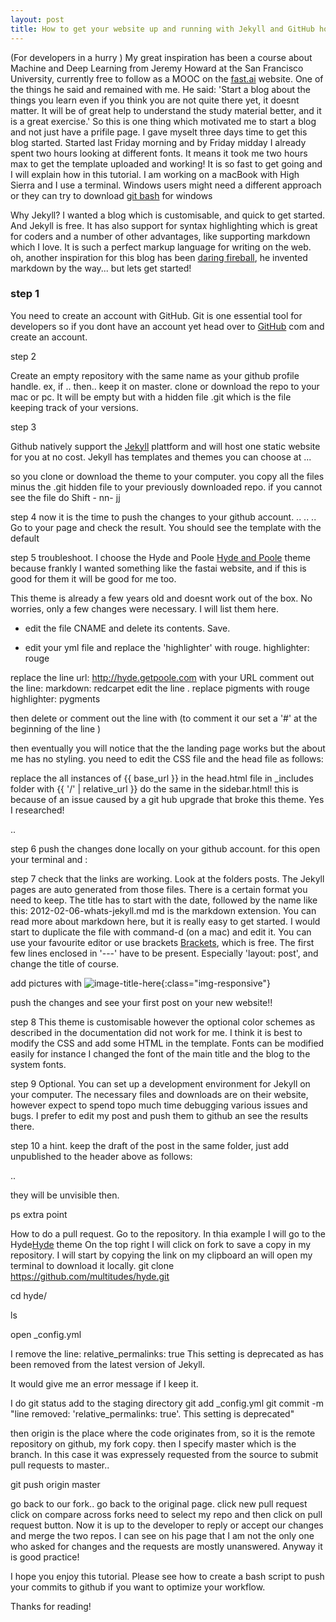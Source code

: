 ```yaml
---
layout: post
title: How to get your website up and running with Jekyll and GitHub hosting 
---
```


(For developers in a hurry )
My great inspiration has been a course about Machine and Deep Learning from Jeremy Howard at the San Francisco University, currently free to follow as a MOOC on the [fast.ai](http://) website. One of the things he said and remained with me. He said: 'Start a blog about the things you learn even if you think you are not quite there yet, it doesnt matter. It will be of great help to understand the study material better, and it is a great exercise.'
So this is one thing which motivated me to start a blog and not just have a prifile page. I gave myselt three days time to get this blog started. Started last Friday morning and by Friday midday I already spent two hours looking at different fonts. It means it took me two hours max to get the template uploaded and working! It is so fast to get going and I will explain how in this tutorial.
I am working on a macBook with High Sierra and I use a terminal. Windows users might need a different approach or they can try to download [git bash](https://gitforwindows.org) for windows 

Why Jekyll? I wanted a blog which is customisable, and quick to get started. And Jekyll is free. It has also support for syntax highlighting which is great for coders and a number of other advantages, like supporting markdown which I love. It is such a perfect markup language for writing on the web.
oh, another inspiration for this blog has been [daring fireball](http://), he invented markdown by the way... but lets get started! 

### step 1

You need to create an account with GitHub. Git is one essential tool for developers so if you dont have an account yet head over to [GitHub](http://) com and create an account.

step 2

Create an empty repository with the same name as your github profile handle.
ex, if .. then.. 
keep it on master. clone or download the repo to your mac or pc. It will be empty but with a hidden file .git which is the file keeping track of your versions.

step 3

Github natively support the [Jekyll](http://jekyllrb.com) plattform and will host one static website for you at no cost. Jekyll has templates and themes you can choose at ...

so you clone or download the theme to your computer. you copy all the files minus the .git hidden file to your previously downloaded repo.
if you cannot see the file do Shift - nn- jj

step 4
now it is the time to push the changes to your github account.
..
..
..
Go to your page and check the result. You should see the template with the default

step 5
troubleshoot. I choose the Hyde and Poole [Hyde and Poole](http://) theme because frankly I wanted something like the fastai website, and if this is good for them it will be good for me too.

This theme is already a few years old and doesnt work out of the box. No worries, only a few changes were necessary.
I will list them here. 
- edit the file CNAME and delete its contents. Save.

- edit your yml file and replace the 'highlighter' with rouge. 
highlighter:      rouge

replace the line 
url:              http://hyde.getpoole.com
with your URL
comment out the line: markdown:         redcarpet
edit the line . replace pigments with rouge
highlighter:      pygments

then delete or comment out the line with (to comment it our set a '#' at the beginning of the line )


then eventually you will notice that the the landing page works but the about me has no styling. you need to edit the CSS file and the head file as follows:

replace the all instances of {{ base_url }} in the head.html file in _includes folder with {{ '/' | relative_url }} 
do the same in the sidebar.html!
this is because of an issue caused by a git hub upgrade that broke this theme. Yes I researched!

..

step 6
push the changes done locally on your github account. for this 
open your terminal and :


step 7 
check that the links are working. Look at the folders posts.
The Jekyll pages are auto generated from those files. There is a certain format you need to keep. The title has to start with the date, followed by the name like this:
2012-02-06-whats-jekyll.md
md is the markdown extension. You can read more about markdown here, but it is really easy to get started.
I would start to duplicate the file with command-d (on a mac) and edit it. You can use your favourite editor or use brackets [Brackets](http://jekyllrb.com), which is free. The first few lines enclosed in '---' have to be present. Especially 'layout: post', and change the title of course.

add pictures with
![image-title-here](/path/to/image.jpg){:class="img-responsive"}

push the changes and see your first post on your new website!!


step 8 
This theme is customisable however the optional color schemes as described in the documentation  did not work for me. I think it is best to modify the CSS and add some HTML in the template. Fonts can be modified easily for instance I changed the font of the main title and the blog to the system fonts.  

step 9
Optional. You can set up a development environment for Jekyll on your computer. The necessary files and downloads are on their website, however expect to spend topo much time debugging various issues and bugs. I prefer to edit my post and push them to github an see the results there. 

step 10 a hint.
keep the draft of the post in the same folder, just add unpublished to the header above as follows:

..

they will be unvisible then.

ps extra point

How to do a pull request.
Go to the repository. In thia example I will go to the Hyde[Hyde](https://github.com/poole/hyde) theme
On the top right I will click on fork to save a copy in my repository.
I will start by copying the link on my clipboard an will open my terminal to download it locally.
git clone https://github.com/multitudes/hyde.git

cd hyde/

ls

open _config.yml 

I remove the line: relative_permalinks: true 
This setting is deprecated as has been removed from the latest version of Jekyll.

It would give me an error message if I keep it.

I do git status
add to the staging directory
git add _config.yml 
git commit -m "line removed: 'relative_permalinks: true'. This setting is deprecated" 

then 
origin is the place where the code originates from, so it is the remote repository on github, my fork copy. then I specify master which is the branch. In this case it was expressely requested from the source to submit pull requests to master..


git push origin master

go back to our fork.. go back to the original page.
click new pull request
click on compare across forks
need to select my repo and then click on pull request button.
Now it is up to the developer to reply or accept our changes and merge the two repos.
I can see on his page that I am not the only one who asked for changes and the requests are mostly unanswered. Anyway it is good practice!


I hope you enjoy this tutorial. Please see how to create a bash script to push your commits to github if you want to optimize your workflow.
 
Thanks for reading!
